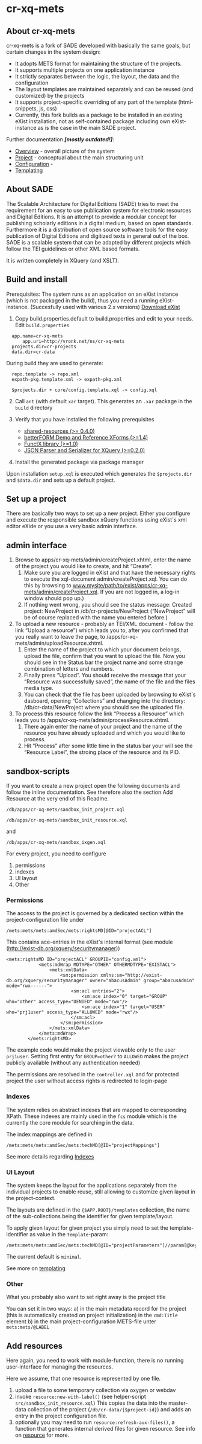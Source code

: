 cr-xq-mets
==========

About cr-xq-mets
----------------
cr-xq-mets is a fork of SADE developed with basically the same goals, but certain changes in the system design:

* It adopts METS format for maintaining the structure of the projects.
* It supports multiple projects on one application instance
* It strictly separates between the logic, the layout, the data and the configuration
* The layout templates are maintained separately and can be reused (and customized) by the projects 
* It supports project-specific overriding of any part of the template (html-snippets, js, css)
* Currently, this fork builds as a package to be installed in an existing eXist installation, not as self-contained package including own eXist-instance as is the case in the main SADE project.

Further documentation **_[mostly outdated!]_**:

* [Overview](docs/overview.md) - overall picture of the system
* [Project](docs/cr-project.md) - conceptual about the main structuring unit
* [Configuration](docs/config.md) -  
* [Templating](docs/templating.md)

About SADE
----------

The Scalable Architecture for Digital Editions (SADE) tries to meet the requirement for an easy to use publication system for electronic resources and Digital Editions. It is an attempt to provide a modular concept for publishing scholarly editions in a digital medium, based on open standards. Furthermore it is a distribution of open source software tools for the easy publication of Digital Editions and digitized texts in general out of the box. SADE is a scalable system that can be adapted by different projects which follow the TEI guidelines or other XML based formats.

It is written completely in XQuery (and XSLT).


Build and install
----------------

Prerequisites: The system runs as an application on an eXist instance (which is not packaged in the build), thus you need a running eXist-instance. (Succesfully used with various 2.x versions)
[Download eXist](http://exist-db.org/exist/apps/homepage/index.html#downloads)

1. Copy build.properties.default to build.properties and edit to your needs.
Edit `build.properties`

  ```
	app.name=cr-xq-mets
        app.uri=http://vronk.net/ns/cr-xq-mets
	projects.dir=cr-projects
	data.dir=cr-data
  ```

  During build they are used to generate: 

  ```	
	repo.template -> repo.xml
	expath-pkg.template.xml -> expath-pkg.xml
	
	$projects.dir + core/config.template.xql -> config.xql
  ```
	
2. Call `ant` (with default `xar` target). This generates an `.xar` package in the `build` directory

3. Verify that you have installed the following prerequisites

   * [shared-resources (>= 0.4.0)](http://exist-db.org/exist/apps/public-repo/packages/shared.html)
   * [betterFORM Demo and Reference XForms (>=1.4)](http://exist-db.org/exist/apps/public-repo/packages/bf-XForms.html)
   * [FunctX library (>=1.0)](http://exist-db.org/exist/apps/public-repo/packages/functx.html)
   * [JSON Parser and Serializer for XQuery (>=0.2.0)](http://exist-db.org/exist/apps/public-repo/packages/xqjson.html)

4. Install the generated package via package manager 

Upon installation `setup.xql` is executed which generates the `$projects.dir` and `$data.dir`
and sets up a default project.

Set up a project
----------------

There are basically two ways to set up a new project. Either you configure and execute the responsible sandbox xQuery functions using eXist´s xml editor eXide or you use a very basic admin interface. 

admin interface
---------------
1. Browse to apps/cr-xq-mets/admin/createProject.xhtml, enter the name of the project you would like to create, and hit “Create”.
    1.   Make sure you are logged in eXist and that have the necessary rights to execute the xql-document admin/createProject.xql. You can do this by browsing to www.mysite/path/to/exist/apps/cr-xq-mets/admin/createProject.xql. If you are not logged in, a log-in window should pop up.) 
    2.   If nothing went wrong, you should see the status message: Created project: NewProject in /db/cr-projects/NewProject (“NewProject” will be of course replaced with the name you entered before.)
2. To upload a new resource - probably an TEI/XML document -  follow the link “Upload a resource”) which leads you to, after you confirmed that you really want to leave the page, to /apps/cr-xq-mets/admin/uploadResource.xhtml. 
    1. Enter the name of the project to which your document belongs, upload the file, confirm that you want to upload the file. Now you should see in the Status bar the project name and some strange combination of letters and numbers.
    2. Finally press “Upload”. You should receive the message that your “Resource was successfully saved”, the name of the file and the files media type.
    3. You can check that the file has been uploaded by browsing to eXist´s dasboard, opening “Collections” and changing into the directory: /db/cr-data/NewProject where you should see the uploaded file.
3. To process this resource follow the link “Process a Resource” which leads you to /apps/cr-xq-mets/admin/processResource.xhtml. 
    1. There again enter the name of your project and the name of the resource you have already uploaded and which you would like to process.
    2. Hit “Process” after some little time in the status bar your will see the “Resource Label”, the stroing place of the resource and its PID. 


sandbox-scripts
---------------

If you want to create a new project open the following documents and follow the inline documentation. See therefore also the section Add Resource at the very end of this Readme.
```
/db/apps/cr-xq-mets/sandbox_init_project.xql
```
```
/db/apps/cr-xq-mets/sandbox_init_resource.xql
```
and 
```
/db/apps/cr-xq-mets/sandbox_ixgen.xql
```
For every project, you need to configure 

1. permissions
1. indexes
1. UI layout
1. Other

### Permissions

The access to the project is governed by a dedicated section within the project-configuration file under 
```
/mets:mets/mets:amdSec/mets:rightsMD[@ID="projectACL"]
```

This contains ace-entries in the eXist's internal format (see module (http://exist-db.org/xquery/securitymanager))

```
<mets:rightsMD ID="projectACL" GROUPID="config.xml">
            <mets:mdWrap MDTYPE="OTHER" OTHERMDTYPE="EXISTACL">
                <mets:xmlData>
                    <sm:permission xmlns:sm="http://exist-db.org/xquery/securitymanager" owner="abacusAdmin" group="abacusAdmin" mode="rwx------">
                        <sm:acl entries="2">
                            <sm:ace index="0" target="GROUP" who="other" access_type="DENIED" mode="rwx"/>
                            <sm:ace index="1" target="USER" who="prj1user" access_type="ALLOWED" mode="rwx"/>
                        </sm:acl>
                    </sm:permission>
                </mets:xmlData>
            </mets:mdWrap>
        </mets:rightsMD> 
```

The example code would make the project viewable only to the user `prj1user`. Setting first entry for `GROUP=other?` to `ALLOWED` makes the project publicly available (without any authentication needed)

The permissions are resolved in the `controller.xql` and for protected project the user without access rights is redirected to login-page

### Indexes

The system relies on abstract indexes that are mapped to corresponding XPath.
These indexes are mainly used in the `fcs` module which is the currently the core module for searching in the data.

The index mappings are defined in
```
/mets:mets/mets:amdSec/mets:techMD[@ID="projectMappings"]
```

See more details regarding [Indexes](docs/indexes.md)


### UI Layout

The system keeps the layout for the applications separately from the individual projects to enable reuse,
still allowing to customize given layout in the project-context.

The layouts are defined in the `{$APP.ROOT}/templates` collection, the name of the sub-collections being the identifier for given template/layout.

To apply given layout for given project you simply need to set the template-identifier as value in the `template`-param:
```
/mets:mets/mets:amdSec/mets:techMD[@ID="projectParameters"]//param[@key="template"]
```

The current default is `minimal`.

See more on [templating](docs/templating.md)

### Other

What you probably also want to set right away is the project title

You can set it in two ways:
a) in the main metadata record for the project (this is automatically created on project initialization) in the `cmd:Title` element 
b) in the main project-configuration METS-file unter `mets:mets/@LABEL`


Add resources
-------------
Here again, you need to work with module-function, there is no running user-interface for managing the resources.

Here we assume, that one resource is represented by one file.

1. upload a file to some temporary collection via oxygen or webdav
1. invoke `resource:new-with-label()` (see helper-script `src/sandbox_init_resource.xql`)
   This copies the data into the master-data collection of the project (`/db/cr-data/{$project-id}`)
   and adds an entry in the project configuration file.
1. optionally you may need to run `resource:refresh-aux-files()`, a function that generates internal derived files for given resource. See info on [resource](docs/resource.md) for more.
